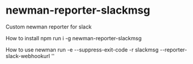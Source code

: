 # newman-reporter-slackmsg

Custom newman reporter for slack

How to install 
npm run i -g newman-reporter-slackmsg

How to use
newman run <collectionFile> -e <environmentFile> --suppress-exit-code -r slackmsg --reporter-slack-webhookurl '<webhookurl>'
